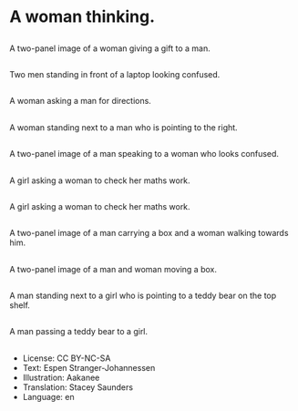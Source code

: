 # A woman thinking.

##
A two-panel image of a woman giving a gift to a man.

##
Two men standing in front of a laptop looking confused.

##
A woman asking a man for directions.

##
A woman standing next to a man who is pointing to the right.

##
A two-panel image of a man speaking to a woman who looks confused.

##
A girl asking a woman to check her maths work.

##
A girl asking a woman to check her maths work.

##
A two-panel image of a man carrying a box and a woman walking towards him.

##
A two-panel image of a man and woman moving a box.

##
A man standing next to a girl who is pointing to a teddy bear on the top shelf.

##
A man passing a teddy bear to a girl.

##
* License: CC BY-NC-SA
* Text: Espen Stranger-Johannessen
* Illustration: Aakanee
* Translation: Stacey Saunders
* Language: en
